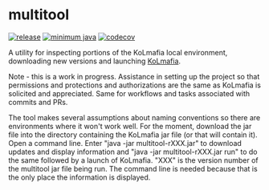 # multitool
[![release](https://img.shields.io/github/v/release/kolmafia/multitool?color=blueviolet&label=%F0%9F%8D%B8%20release)](https://github.com/kolmafia/multitool/releases/latest)
[![minimum java](https://img.shields.io/static/v1?label=min%20java&message=v11&color=%23007396&logo=java)](https://adoptium.net/)
[![codecov](https://img.shields.io/codecov/c/github/kolmafia/multitool?logo=codecov&token=9Z41LO29KF)](https://codecov.io/github/kolmafia/multitool)

A utility for inspecting portions of the KoLmafia local environment, downloading new versions and launching [KoLmafia](https://github.com/kolmafia/kolmafia).


Note - this is a work in progress.  Assistance in setting up the project so that permissions and protections and authorizations are the same as KoLmafia is solicited and appreciated.  Same for workflows and tasks associated with commits and PRs.

The tool makes several assumptions about naming conventions so there are environments where it won't work well.  For the moment, download the jar file into the directory containing the KoLmafia jar file (or that will contain it).  Open a command line.  Enter "java -jar multitool-rXXX.jar" to download updates and display information and "java -jar multitool-rXXX.jar run" to do the same followed by a launch of KoLmafia.  "XXX" is the version number of the multitool jar file being run.  The command line is needed because that is the only place the information is displayed.
